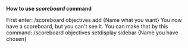 **How to use *scoreboard* command**

First enter:
/scoreboard objectives add {Name what you want}
You now have a scoreboard, but you can't see it.
You can make that by this command:
/scoreboard objectives setdisplay sidebar {Name you have chosen}                   
